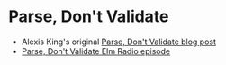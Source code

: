 # Parse, Don't Validate

- Alexis King's original [Parse, Don't Validate blog post](https://lexi-lambda.github.io/blog/2019/11/05/parse-don-t-validate/)
- [Parse, Don't Validate Elm Radio episode](https://elm-radio.com/episode/parse-dont-validate)
